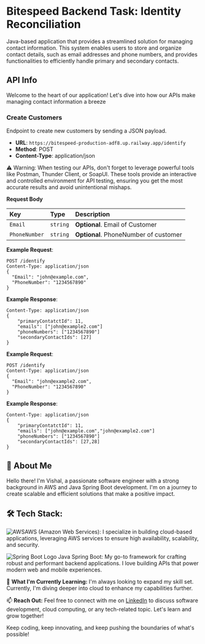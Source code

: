 
# Bitespeed Backend Task: Identity Reconciliation 
Java-based application that provides a streamlined solution for managing contact information. This system enables users to store and organize contact details, such as email addresses and phone numbers, and provides functionalities to efficiently handle primary and secondary contacts.






## API Info

Welcome to the heart of our application! Let's dive into how our APIs make managing contact information a breeze
### Create Customers

Endpoint to create new customers by sending a JSON payload.


- **URL**: `https://bitespeed-production-adf8.up.railway.app/identify`
- **Method**: POST
- **Content-Type**: application/json

⚠️ Warning: When testing our APIs, don't forget to leverage powerful tools like Postman, Thunder Client, or SoapUI. These tools provide an interactive and controlled environment for API testing, ensuring you get the most accurate results and avoid unintentional mishaps. 

**Request Body**

| Key          | Type     | Description                       |
| :------------ | :------- | :-------------------------------- |
| `Email`       | `string` | **Optional**. Email of Customer   |
| `PhoneNumber` | `string` | **Optional**. PhoneNumber of customer |

**Example Request**:

```http
POST /identify
Content-Type: application/json
{
  "Email": "john@example.com",
  "PhoneNumber": "1234567890"
}
```
**Example Response**:

```http
Content-Type: application/json
{
	"primaryContatctId": 11,
	"emails": ["john@example2.com"]
	"phoneNumbers": ["1234567890"]
	"secondaryContactIds": [27]	
}
```

**Example Request**:

```http
POST /identify
Content-Type: application/json
{
  "Email": "john@example2.com",
  "PhoneNumber": "1234567890"
}
```

**Example Response**:

```http
Content-Type: application/json
{
	"primaryContatctId": 11,
	"emails": ["john@example.com","john@example2.com"]
	"phoneNumbers": ["1234567890"]
	"secondaryContactIds": [27,28]	
}
```


## 🚀 About Me

Hello there! I'm Vishal, a passionate software engineer with a strong background in AWS and Java Spring Boot development. I'm on a journey to create scalable and efficient solutions that make a positive impact.

🛠️ **Tech Stack:** 
-
![AWS](https://img.shields.io/badge/AWS-Amazon%20Web%20Services-FF9900?style=flat-square&logo=amazon-aws)AWS (Amazon Web Services): I specialize in building cloud-based applications, leveraging AWS services to ensure high availability, scalability, and security. 

![Spring Boot Logo](https://img.shields.io/badge/Spring%20Boot-Backend%20Magic-green?style=flat-square&logo=spring) Java Spring Boot: My go-to framework for crafting robust and performant backend applications. I love building APIs that power modern web and mobile experiences.

🌱 **What I'm Currently Learning:**
I'm always looking to expand my skill set. Currently, I'm diving deeper into cloud to enhance my capabilities further.

📫 **Reach Out:**
Feel free to connect with me on [LinkedIn](https://www.linkedin.com/in/your-profile) to discuss software development, cloud computing, or any tech-related topic. Let's learn and grow together!

Keep coding, keep innovating, and keep pushing the boundaries of what's possible!
